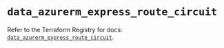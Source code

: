 # `data_azurerm_express_route_circuit`

Refer to the Terraform Registry for docs: [`data_azurerm_express_route_circuit`](https://registry.terraform.io/providers/hashicorp/azurerm/3.110.0/docs/data-sources/express_route_circuit).
